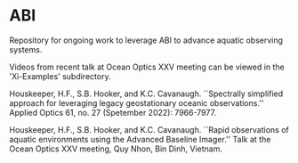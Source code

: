 # ABI
Repository for ongoing work to leverage ABI to advance aquatic observing systems.

Videos from recent talk at Ocean Optics XXV meeting can be viewed in the 'Xi-Examples' subdirectory.

Houskeeper, H.F., S.B. Hooker, and K.C. Cavanaugh. ``Spectrally simplified approach for leveraging legacy geostationary oceanic observations.'' Applied Optics 61, no. 27 (Spetember 2022): 7966-7977.

Houskeeper, H.F., S.B. Hooker, and K.C. Cavanaugh. ``Rapid observations of aquatic environments using the Advanced Baseline Imager.'' Talk at the Ocean Optics XXV meeting, Quy Nhon, Bin Dinh, Vietnam.
